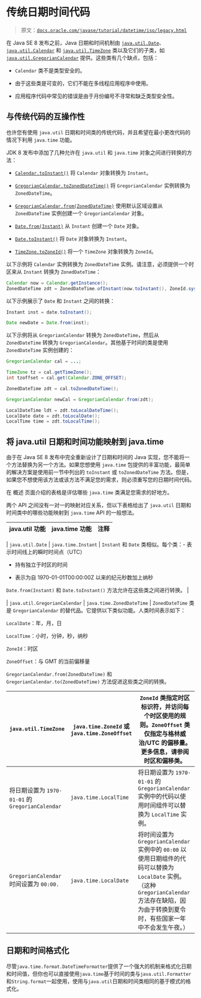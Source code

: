 # 传统日期时间代码

> 原文：[`docs.oracle.com/javase/tutorial/datetime/iso/legacy.html`](https://docs.oracle.com/javase/tutorial/datetime/iso/legacy.html)

在 Java SE 8 发布之前，Java 日期和时间机制由 [`java.util.Date`](https://docs.oracle.com/javase/8/docs/api/java/util/Date.html)、[`java.util.Calendar`](https://docs.oracle.com/javase/8/docs/api/java/util/Calendar.html) 和 [`java.util.TimeZone`](https://docs.oracle.com/javase/8/docs/api/java/util/TimeZone.html) 类以及它们的子类，如 [`java.util.GregorianCalendar`](https://docs.oracle.com/javase/8/docs/api/java/util/GregorianCalendar.html) 提供。这些类有几个缺点，包括：

+   `Calendar` 类不是类型安全的。

+   由于这些类是可变的，它们不能在多线程应用程序中使用。

+   应用程序代码中常见的错误是由于月份编号不寻常和缺乏类型安全性。

## 与传统代码的互操作性

也许您有使用 `java.util` 日期和时间类的传统代码，并且希望在最小更改代码的情况下利用 `java.time` 功能。

JDK 8 发布中添加了几种允许在 `java.util` 和 `java.time` 对象之间进行转换的方法：

+   [`Calendar.toInstant()`](https://docs.oracle.com/javase/8/docs/api/java/util/Calendar.html#toInstant--) 将 `Calendar` 对象转换为 `Instant`。

+   [`GregorianCalendar.toZonedDateTime()`](https://docs.oracle.com/javase/8/docs/api/java/util/GregorianCalendar.html#toZonedDateTime--) 将 `GregorianCalendar` 实例转换为 `ZonedDateTime`。

+   [`GregorianCalendar.from(ZonedDateTime)`](https://docs.oracle.com/javase/8/docs/api/java/util/GregorianCalendar.html#from-java.time.ZonedDateTime-) 使用默认区域设置从 `ZonedDateTime` 实例创建一个 `GregorianCalendar` 对象。

+   [`Date.from(Instant)`](https://docs.oracle.com/javase/8/docs/api/java/util/Date.html#from-java.time.Instant-) 从 `Instant` 创建一个 `Date` 对象。

+   [`Date.toInstant()`](https://docs.oracle.com/javase/8/docs/api/java/util/Date.html#toInstant--) 将 `Date` 对象转换为 `Instant`。

+   [`TimeZone.toZoneId()`](https://docs.oracle.com/javase/8/docs/api/java/util/TimeZone.html#toZoneId--) 将一个 `TimeZone` 对象转换为 `ZoneId`。

以下示例将 `Calendar` 实例转换为 `ZonedDateTime` 实例。请注意，必须提供一个时区来从 `Instant` 转换为 `ZonedDateTime`：

```java
Calendar now = Calendar.getInstance();
ZonedDateTime zdt = ZonedDateTime.ofInstant(now.toInstant(), ZoneId.systemDefault()));

```

以下示例展示了 `Date` 和 `Instant` 之间的转换：

```java
Instant inst = date.toInstant();

Date newDate = Date.from(inst);

```

以下示例将从 `GregorianCalendar` 转换为 `ZonedDateTime`，然后从 `ZonedDateTime` 转换为 `GregorianCalendar`。其他基于时间的类是使用 `ZonedDateTime` 实例创建的：

```java
GregorianCalendar cal = ...;

TimeZone tz = cal.getTimeZone();
int tzoffset = cal.get(Calendar.ZONE_OFFSET);

ZonedDateTime zdt = cal.toZonedDateTime();

GregorianCalendar newCal = GregorianCalendar.from(zdt);

LocalDateTime ldt = zdt.toLocalDateTime();
LocalDate date = zdt.toLocalDate();
LocalTime time = zdt.toLocalTime();

```

## 将 java.util 日期和时间功能映射到 java.time

由于在 Java SE 8 发布中完全重新设计了日期和时间的 Java 实现，您不能将一个方法替换为另一个方法。如果您想使用 `java.time` 包提供的丰富功能，最简单的解决方案是使用前一节中列出的 `toInstant` 或 `toZonedDateTime` 方法。但是，如果您不想使用该方法或该方法不满足您的需求，则必须重写您的日期时间代码。

在 概述 页面介绍的表格是评估哪些 `java.time` 类满足您需求的好地方。

两个 API 之间没有一对一的映射对应关系，但以下表格给出了 `java.util` 日期和时间类中的哪些功能映射到 `java.time` API 的一般想法。

| java.util 功能 | java.time 功能 | 注释 |
| --- | --- | --- |

| `java.util.Date` | `java.time.Instant` | `Instant` 和 `Date` 类相似。每个类：- 表示时间线上的瞬时时间点（UTC）

- 持有独立于时区的时间

- 表示为自 1970-01-01T00:00:00Z 以来的纪元秒数加上纳秒

`Date.from(Instant)` 和 `Date.toInstant()` 方法允许在这些类之间进行转换。 |

| `java.util.GregorianCalendar` | `java.time.ZonedDateTime` | `ZonedDateTime` 类是 `GregorianCalendar` 的替代品。它提供以下类似功能。人类时间表示如下：

`LocalDate`：年，月，日

`LocalTime`：小时，分钟，秒，纳秒

`ZoneId`：时区

`ZoneOffset`：与 GMT 的当前偏移量

`GregorianCalendar.from(ZonedDateTime)` 和 `GregorianCalendar.to(ZonedDateTime)` 方法促进这些类之间的转换。

| `java.util.TimeZone` | `java.time.ZoneId` 或 `java.time.ZoneOffset` | `ZoneId` 类指定时区标识符，并访问每个时区使用的规则。`ZoneOffset` 类仅指定与格林威治/UTC 的偏移量。更多信息，请参阅时区和偏移类。 |
| --- | --- | --- |
| 将日期设置为 `1970-01-01` 的 `GregorianCalendar` | `java.time.LocalTime` | 将日期设置为 `1970-01-01` 的 `GregorianCalendar` 实例中的代码以使用时间组件可以替换为 `LocalTime` 实例。 |
| `GregorianCalendar` 时间设置为 `00:00.` | `java.time.LocalDate` | 将时间设置为 `GregorianCalendar` 实例中的 `00:00` 以使用日期组件的代码可以替换为 `LocalDate` 实例。（这种 `GregorianCalendar` 方法存在缺陷，因为由于转换到夏令时，有些国家一年中不会发生午夜。） |

## 日期和时间格式化

尽管`java.time.format.DateTimeFormatter`提供了一个强大的机制来格式化日期和时间值，但你也可以直接使用`java.time`基于时间的类与`java.util.Formatter`和`String.format`一起使用，使用与`java.util`日期和时间类相同的基于模式的格式化。
